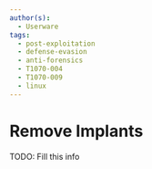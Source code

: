 ```yaml
---
author(s):
  - Userware
tags:
  - post-exploitation
  - defense-evasion
  - anti-forensics
  - T1070-004
  - T1070-009
  - linux
---
```

# Remove Implants

TODO: Fill this info